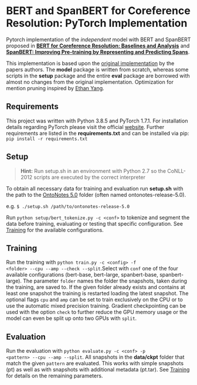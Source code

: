 # BERT and SpanBERT for Coreference Resolution: PyTorch Implementation

Pytorch implementation of the *independent* model with BERT and SpanBERT proposed in
__[BERT for Coreference Resolution: Baselines and Analysis](https://arxiv.org/abs/1908.09091)__ and 
__[SpanBERT: Improving Pre-training by Representing and Predicting Spans](https://arxiv.org/abs/1907.10529)__.
 
This implementation is based upon the [original implementation](https://github.com/mandarjoshi90/coref) by the 
papers authors. The __model__ package is written from scratch, whereas some scripts in the __setup__ package and the 
entire __eval__ package are borrowed with almost no changes from the original implementation. Optimization for mention 
pruning inspired by [Ethan Yang](https://github.com/YangXuanyue/pytorch-e2e-coref). 


## Requirements
This project was written with Python 3.8.5 and PyTorch 1.7.1. For installation details regarding PyTorch please visit the 
official [website](https://pytorch.org/). Further requirements are listed in the __requirements.txt__ and can be 
installed via pip: <code>pip install -r requirements.txt</code> 


## Setup
> __Hint:__ Run setup.sh in an environment with Python 2.7 so the CoNLL-2012 scripts are executed by the correct interpreter 

To obtain all necessary data for training and evaluation run __setup.sh__ with the path to the 
[OntoNotes 5.0](https://catalog.ldc.upenn.edu/LDC2013T19) folder (often named ontonotes-release-5.0).

e.g. <code>$ ./setup.sh /path/to/ontonotes-release-5.0</code>

Run <code>python setup/bert_tokenize.py -c \<conf\></code> to tokenize and segment the data before training, evaluating 
or testing that specific configuration. See [Training](#Training) for the available configurations.


## Training
Run the training with <code>python train.py -c \<config\> -f \<folder\> --cpu --amp --check --split</code>.Select with 
<code>conf</code> one of the four available configurations (bert-base, bert-large, spanbert-base, spanbert-large). The 
parameter <code>folder</code> names the folder the snapshots, taken during the training, are saved to. If the given 
folder already exists and contains at least one snapshot the training is restarted loading the latest snapshot. The 
optional flags <code>cpu</code> and <code>amp</code> can be set to train exclusively on the CPU or to use the automatic 
mixed precision training. Gradient checkpointing can be used with the option <code>check</code> to further reduce the 
GPU memory usage or the model can even be split up onto two GPUs with <code>split</code>.  


## Evaluation
Run the evaluation with <code>python evaluate.py -c \<conf\> -p \<pattern\> --cpu --amp --split</code>. All snapshots in the 
__data/ckpt__ folder that match the given <code>pattern</code> are evaluated. This works with simple snapshots (pt) as 
well as with snapshots with additional metadata (pt.tar). See [Training](#Training) for details on the remaining 
parameters.